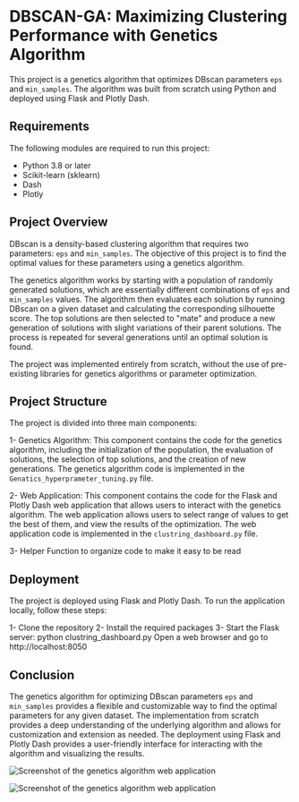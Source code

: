 # DBSCAN-GA: Maximizing Clustering Performance with Genetics Algorithm


This project is a genetics algorithm that optimizes DBscan parameters `eps` and `min_samples`. The algorithm was built from scratch using Python and deployed using Flask and Plotly Dash.

## Requirements
The following modules are required to run this project:

- Python 3.8 or later
- Scikit-learn (sklearn)
- Dash
- Plotly

## Project Overview

DBscan is a density-based clustering algorithm that requires two parameters: `eps` and `min_samples`. The objective of this project is to find the optimal values for these parameters using a genetics algorithm.

The genetics algorithm works by starting with a population of randomly generated solutions, which are essentially different combinations of `eps` and `min_samples` values. The algorithm then evaluates each solution by running DBscan on a given dataset and calculating the corresponding silhouette score. The top solutions are then selected to "mate" and produce a new generation of solutions with slight variations of their parent solutions. The process is repeated for several generations until an optimal solution is found.

The project was implemented entirely from scratch, without the use of pre-existing libraries for genetics algorithms or parameter optimization.


## Project Structure
The project is divided into three main components:

1- Genetics Algorithm: This component contains the code for the genetics algorithm, including the initialization of the population, the evaluation of solutions, the selection of top solutions, and the creation of new generations. The genetics algorithm code is implemented in the `Genatics_hyperprameter_tuning.py` file.

2- Web Application: This component contains the code for the Flask and Plotly Dash web application that allows users to interact with the genetics algorithm. The web application allows users to select range of values to get the best of them, and view the results of the optimization. The web application code is implemented in the `clustring_dashboard.py` file.

3- Helper Function to organize code to make it easy to be read



## Deployment
The project is deployed using Flask and Plotly Dash. To run the application locally, follow these steps:


1- Clone the repository
2- Install the required packages
3- Start the Flask server: python clustring_dashboard.py
Open a web browser and go to http://localhost:8050



## Conclusion
The genetics algorithm for optimizing DBscan parameters `eps` and `min_samples` provides a flexible and customizable way to find the optimal parameters for any given dataset. The implementation from scratch provides a deep understanding of the underlying algorithm and allows for customization and extension as needed. The deployment using Flask and Plotly Dash provides a user-friendly interface for interacting with the algorithm and visualizing the results.



![Screenshot of the genetics algorithm web application](file:///home/elfeky/Pictures/Screenshots/Screenshot%20from%202023-03-08%2020-33-21.png)

![Screenshot of the genetics algorithm web application](file:///home/elfeky/Pictures/Screenshots/Screenshot%20from%202023-03-08%2020-33-49.png)
